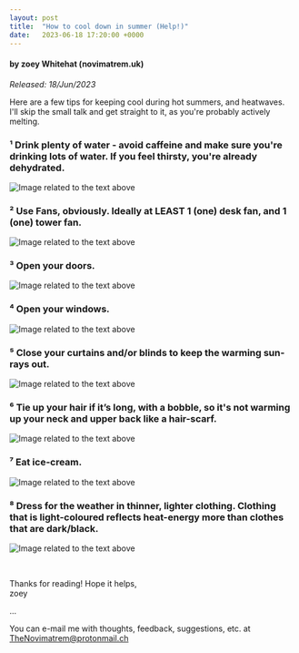 ```yaml
---
layout: post
title:  "How to cool down in summer (Help!)"
date:   2023-06-18 17:20:00 +0000
---
```

#### by zoey Whitehat (novimatrem.uk)
*Released: 18/Jun/2023*

Here are a few tips for keeping cool during hot summers, and heatwaves.<br>
I'll skip the small talk and get straight to it, as you're probably actively melting.

### ¹ Drink plenty of water - avoid caffeine and make sure you're drinking lots of water. If you feel thirsty, you're already dehydrated.

![Image related to the text above](https://gitlab.com/Novimatrem/blog/-/raw/master/_postImagesUsed/forCool/cool0.png)

### ² Use Fans, obviously. Ideally at LEAST 1 (one) desk fan, and 1 (one) tower fan.

![Image related to the text above](https://gitlab.com/Novimatrem/blog/-/raw/master/_postImagesUsed/forCool/cool1.png)

### ³ Open your doors.

![Image related to the text above](https://gitlab.com/Novimatrem/blog/-/raw/master/_postImagesUsed/forCool/cool2.png)

### ⁴ Open your windows.

![Image related to the text above](https://gitlab.com/Novimatrem/blog/-/raw/master/_postImagesUsed/forCool/cool3.png)

### ⁵ Close your curtains and/or blinds to keep the warming sun-rays out.

![Image related to the text above](https://gitlab.com/Novimatrem/blog/-/raw/master/_postImagesUsed/forCool/cool4.png)

### ⁶ Tie up your hair if it’s long, with a bobble, so it's not warming up your neck and upper back like a hair-scarf.

![Image related to the text above](https://gitlab.com/Novimatrem/blog/-/raw/master/_postImagesUsed/forCool/cool5.png)

### ⁷ Eat ice-cream.

![Image related to the text above](https://gitlab.com/Novimatrem/blog/-/raw/master/_postImagesUsed/forCool/cool6.png)

### ⁸ Dress for the weather in thinner, lighter clothing. Clothing that is light-coloured reflects heat-energy more than clothes that are dark/black.

![Image related to the text above](https://gitlab.com/Novimatrem/blog/-/raw/master/_postImagesUsed/forCool/cool7.png)

<br>

Thanks for reading! Hope it helps,<br>
zoey

...

You can e-mail me with thoughts, feedback, suggestions, etc. at [TheNovimatrem@protonmail.ch](mailto:TheNovimatrem@protonmail.ch)

